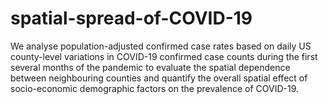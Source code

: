 # spatial-spread-of-COVID-19
We analyse population-adjusted confirmed case rates based on daily US county-level variations in COVID-19 confirmed case counts during the first several months of the pandemic to evaluate the spatial dependence between neighbouring counties and quantify the overall spatial effect of socio-economic demographic factors on the prevalence of COVID-19.

